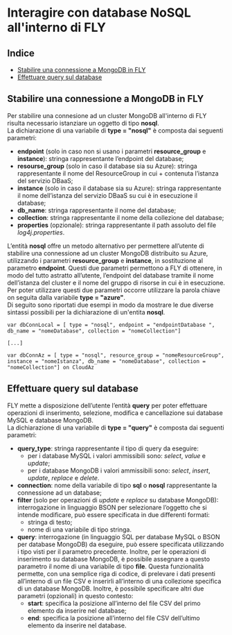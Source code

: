 # Interagire con database NoSQL all'interno di FLY
## Indice
- [Stabilire una connessione a MongoDB in FLY](#stabilire-una-connessione-a-mongodb-in-fly)
- [Effettuare query sul database](#effettuare-query-sul-database)

## Stabilire una connessione a MongoDB in FLY
Per stabilire una connesione ad un cluster MongoDB all'interno di FLY risulta necessario istanziare un oggetto di tipo **nosql**.  
La dichiarazione di una variabile di **type = "nosql"** è composta dai seguenti parametri:
- **endpoint** (solo in caso non si usano i parametri **resource_group** e **instance**): stringa rappresentante l’endpoint del database;
- **resourse_group** (solo in caso il database sia su Azure): stringa rappresentante il nome del ResourceGroup in cui + contenuta l’istanza del servizio DBaaS;
- **instance** (solo in caso il database sia su Azure): stringa rappresentante il nome dell’istanza del servizio DBaaS su cui è in esecuzione il database;
- **db_name**: stringa rappresentante il nome del database;
- **collection**: stringa rappresentante il nome della collezione del database;
- **properties** (opzionale): stringa rappresentante il path assoluto del file *log4j.properties*.  
  
L’entità **nosql** offre un metodo alternativo per permettere all’utente di stabilire una connessione ad un cluster MongoDB distribuito su Azure, utilizzando i parametri **resource_group** e **instance**, in sostituzione al parametro
**endpoint**. Questi due parametri permettono a FLY di ottenere, in modo del tutto astratto all’utente, l’endpoint del database tramite il nome dell’istanza del cluster e il nome del gruppo di risorse in cui è in esecuzione. Per poter utilizzare questi due parametri occorre utilizzare la parola chiave on seguita dalla variabile **type = "azure"**.  
Di seguito sono riportati due esempi in modo da mostrare le due diverse sintassi possibili per la dichiarazione di un'entita **nosql**.
```
var dbConnLocal = [ type = "nosql", endpoint = "endpointDatabase ", db_name = "nomeDatabase", collection = "nomeCollection"]
```
```
[...]

var dbConnAz = [ type = "nosql", resource_group = "nomeResourceGroup", instance = "nomeIstanza", db_name = "nomeDatabase", collection = "nomeCollection"] on CloudAz
```

## Effettuare query sul database
FLY mette a disposizione dell’utente l’entità **query** per poter effettuare operazioni di inserimento, selezione, modifica e cancellazione sui database MySQL e database MongoDB.  
La dichiarazione di una variabile di **type = "query"** è composta dai seguenti parametri:
- **query_type**: stringa rappresentante il tipo di query da eseguire: 
  * per i database MySQL i valori ammissibili sono: *select*, *value* e *update*;
  * per i database MongoDB i valori ammissibili sono: *select*, *insert*, *update*, *replace* e *delete*.
- **connection**: nome della variabile di tipo **sql** o **nosql** rappresentante la connessione ad un database;
- **filter** (solo per operazioni di *update* e *replace* su database MongoDB): interrogazione in linguaggio BSON per selezionare l’oggetto che si intende modificare, può essere specificata in due differenti formati:
  * stringa di testo;
  * nome di una variabile di tipo stringa.
- **query**: interrogazione (in linguaggio SQL per database MySQL o BSON per database MongoDB) da eseguire, può essere specificata utilizzando i tipo visti per il parametro precedente. Inoltre, per le operazioni di inserimento su database MongoDB, è possibile assegnare a questo parametro il nome di una variabile di tipo **file**. Questa
funzionalità permette, con una semplice riga di codice, di prelevare i dati presenti all’interno di un file CSV e inserirli all’interno di una collezione specifica di un database MongoDB. Inoltre, è possibile specificare altri due parametri (opzionali) in questo contesto:
  * **start**: specifica la posizione all’interno del file CSV del primo elemento da inserire nel database;
  * **end**: specifica la posizione all’interno del file CSV dell’ultimo elemento da inserire nel database.

